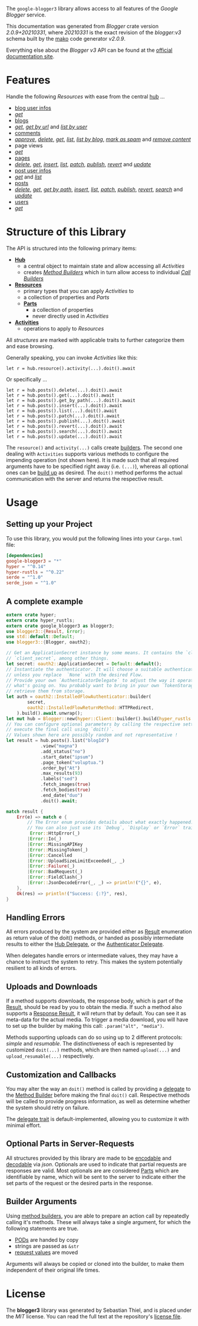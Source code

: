 <!---
DO NOT EDIT !
This file was generated automatically from 'src/mako/api/README.md.mako'
DO NOT EDIT !
-->
The `google-blogger3` library allows access to all features of the *Google Blogger* service.

This documentation was generated from *Blogger* crate version *2.0.9+20210331*, where *20210331* is the exact revision of the *blogger:v3* schema built by the [mako](http://www.makotemplates.org/) code generator *v2.0.9*.

Everything else about the *Blogger* *v3* API can be found at the
[official documentation site](https://developers.google.com/blogger/docs/3.0/getting_started).
# Features

Handle the following *Resources* with ease from the central [hub](https://docs.rs/google-blogger3/2.0.9+20210331/google_blogger3/Blogger) ... 

* [blog user infos](https://docs.rs/google-blogger3/2.0.9+20210331/google_blogger3/api::BlogUserInfo)
 * [*get*](https://docs.rs/google-blogger3/2.0.9+20210331/google_blogger3/api::BlogUserInfoGetCall)
* [blogs](https://docs.rs/google-blogger3/2.0.9+20210331/google_blogger3/api::Blog)
 * [*get*](https://docs.rs/google-blogger3/2.0.9+20210331/google_blogger3/api::BlogGetCall), [*get by url*](https://docs.rs/google-blogger3/2.0.9+20210331/google_blogger3/api::BlogGetByUrlCall) and [*list by user*](https://docs.rs/google-blogger3/2.0.9+20210331/google_blogger3/api::BlogListByUserCall)
* [comments](https://docs.rs/google-blogger3/2.0.9+20210331/google_blogger3/api::Comment)
 * [*approve*](https://docs.rs/google-blogger3/2.0.9+20210331/google_blogger3/api::CommentApproveCall), [*delete*](https://docs.rs/google-blogger3/2.0.9+20210331/google_blogger3/api::CommentDeleteCall), [*get*](https://docs.rs/google-blogger3/2.0.9+20210331/google_blogger3/api::CommentGetCall), [*list*](https://docs.rs/google-blogger3/2.0.9+20210331/google_blogger3/api::CommentListCall), [*list by blog*](https://docs.rs/google-blogger3/2.0.9+20210331/google_blogger3/api::CommentListByBlogCall), [*mark as spam*](https://docs.rs/google-blogger3/2.0.9+20210331/google_blogger3/api::CommentMarkAsSpamCall) and [*remove content*](https://docs.rs/google-blogger3/2.0.9+20210331/google_blogger3/api::CommentRemoveContentCall)
* page views
 * [*get*](https://docs.rs/google-blogger3/2.0.9+20210331/google_blogger3/api::PageViewGetCall)
* [pages](https://docs.rs/google-blogger3/2.0.9+20210331/google_blogger3/api::Page)
 * [*delete*](https://docs.rs/google-blogger3/2.0.9+20210331/google_blogger3/api::PageDeleteCall), [*get*](https://docs.rs/google-blogger3/2.0.9+20210331/google_blogger3/api::PageGetCall), [*insert*](https://docs.rs/google-blogger3/2.0.9+20210331/google_blogger3/api::PageInsertCall), [*list*](https://docs.rs/google-blogger3/2.0.9+20210331/google_blogger3/api::PageListCall), [*patch*](https://docs.rs/google-blogger3/2.0.9+20210331/google_blogger3/api::PagePatchCall), [*publish*](https://docs.rs/google-blogger3/2.0.9+20210331/google_blogger3/api::PagePublishCall), [*revert*](https://docs.rs/google-blogger3/2.0.9+20210331/google_blogger3/api::PageRevertCall) and [*update*](https://docs.rs/google-blogger3/2.0.9+20210331/google_blogger3/api::PageUpdateCall)
* [post user infos](https://docs.rs/google-blogger3/2.0.9+20210331/google_blogger3/api::PostUserInfo)
 * [*get*](https://docs.rs/google-blogger3/2.0.9+20210331/google_blogger3/api::PostUserInfoGetCall) and [*list*](https://docs.rs/google-blogger3/2.0.9+20210331/google_blogger3/api::PostUserInfoListCall)
* [posts](https://docs.rs/google-blogger3/2.0.9+20210331/google_blogger3/api::Post)
 * [*delete*](https://docs.rs/google-blogger3/2.0.9+20210331/google_blogger3/api::PostDeleteCall), [*get*](https://docs.rs/google-blogger3/2.0.9+20210331/google_blogger3/api::PostGetCall), [*get by path*](https://docs.rs/google-blogger3/2.0.9+20210331/google_blogger3/api::PostGetByPathCall), [*insert*](https://docs.rs/google-blogger3/2.0.9+20210331/google_blogger3/api::PostInsertCall), [*list*](https://docs.rs/google-blogger3/2.0.9+20210331/google_blogger3/api::PostListCall), [*patch*](https://docs.rs/google-blogger3/2.0.9+20210331/google_blogger3/api::PostPatchCall), [*publish*](https://docs.rs/google-blogger3/2.0.9+20210331/google_blogger3/api::PostPublishCall), [*revert*](https://docs.rs/google-blogger3/2.0.9+20210331/google_blogger3/api::PostRevertCall), [*search*](https://docs.rs/google-blogger3/2.0.9+20210331/google_blogger3/api::PostSearchCall) and [*update*](https://docs.rs/google-blogger3/2.0.9+20210331/google_blogger3/api::PostUpdateCall)
* [users](https://docs.rs/google-blogger3/2.0.9+20210331/google_blogger3/api::User)
 * [*get*](https://docs.rs/google-blogger3/2.0.9+20210331/google_blogger3/api::UserGetCall)




# Structure of this Library

The API is structured into the following primary items:

* **[Hub](https://docs.rs/google-blogger3/2.0.9+20210331/google_blogger3/Blogger)**
    * a central object to maintain state and allow accessing all *Activities*
    * creates [*Method Builders*](https://docs.rs/google-blogger3/2.0.9+20210331/google_blogger3/client::MethodsBuilder) which in turn
      allow access to individual [*Call Builders*](https://docs.rs/google-blogger3/2.0.9+20210331/google_blogger3/client::CallBuilder)
* **[Resources](https://docs.rs/google-blogger3/2.0.9+20210331/google_blogger3/client::Resource)**
    * primary types that you can apply *Activities* to
    * a collection of properties and *Parts*
    * **[Parts](https://docs.rs/google-blogger3/2.0.9+20210331/google_blogger3/client::Part)**
        * a collection of properties
        * never directly used in *Activities*
* **[Activities](https://docs.rs/google-blogger3/2.0.9+20210331/google_blogger3/client::CallBuilder)**
    * operations to apply to *Resources*

All *structures* are marked with applicable traits to further categorize them and ease browsing.

Generally speaking, you can invoke *Activities* like this:

```Rust,ignore
let r = hub.resource().activity(...).doit().await
```

Or specifically ...

```ignore
let r = hub.posts().delete(...).doit().await
let r = hub.posts().get(...).doit().await
let r = hub.posts().get_by_path(...).doit().await
let r = hub.posts().insert(...).doit().await
let r = hub.posts().list(...).doit().await
let r = hub.posts().patch(...).doit().await
let r = hub.posts().publish(...).doit().await
let r = hub.posts().revert(...).doit().await
let r = hub.posts().search(...).doit().await
let r = hub.posts().update(...).doit().await
```

The `resource()` and `activity(...)` calls create [builders][builder-pattern]. The second one dealing with `Activities` 
supports various methods to configure the impending operation (not shown here). It is made such that all required arguments have to be 
specified right away (i.e. `(...)`), whereas all optional ones can be [build up][builder-pattern] as desired.
The `doit()` method performs the actual communication with the server and returns the respective result.

# Usage

## Setting up your Project

To use this library, you would put the following lines into your `Cargo.toml` file:

```toml
[dependencies]
google-blogger3 = "*"
hyper = "^0.14"
hyper-rustls = "^0.22"
serde = "^1.0"
serde_json = "^1.0"
```

## A complete example

```Rust
extern crate hyper;
extern crate hyper_rustls;
extern crate google_blogger3 as blogger3;
use blogger3::{Result, Error};
use std::default::Default;
use blogger3::{Blogger, oauth2};

// Get an ApplicationSecret instance by some means. It contains the `client_id` and 
// `client_secret`, among other things.
let secret: oauth2::ApplicationSecret = Default::default();
// Instantiate the authenticator. It will choose a suitable authentication flow for you, 
// unless you replace  `None` with the desired Flow.
// Provide your own `AuthenticatorDelegate` to adjust the way it operates and get feedback about 
// what's going on. You probably want to bring in your own `TokenStorage` to persist tokens and
// retrieve them from storage.
let auth = oauth2::InstalledFlowAuthenticator::builder(
        secret,
        oauth2::InstalledFlowReturnMethod::HTTPRedirect,
    ).build().await.unwrap();
let mut hub = Blogger::new(hyper::Client::builder().build(hyper_rustls::HttpsConnector::with_native_roots()), auth);
// You can configure optional parameters by calling the respective setters at will, and
// execute the final call using `doit()`.
// Values shown here are possibly random and not representative !
let result = hub.posts().list("blogId")
             .view("magna")
             .add_status("no")
             .start_date("ipsum")
             .page_token("voluptua.")
             .order_by("At")
             .max_results(93)
             .labels("sed")
             .fetch_images(true)
             .fetch_bodies(true)
             .end_date("duo")
             .doit().await;

match result {
    Err(e) => match e {
        // The Error enum provides details about what exactly happened.
        // You can also just use its `Debug`, `Display` or `Error` traits
         Error::HttpError(_)
        |Error::Io(_)
        |Error::MissingAPIKey
        |Error::MissingToken(_)
        |Error::Cancelled
        |Error::UploadSizeLimitExceeded(_, _)
        |Error::Failure(_)
        |Error::BadRequest(_)
        |Error::FieldClash(_)
        |Error::JsonDecodeError(_, _) => println!("{}", e),
    },
    Ok(res) => println!("Success: {:?}", res),
}

```
## Handling Errors

All errors produced by the system are provided either as [Result](https://docs.rs/google-blogger3/2.0.9+20210331/google_blogger3/client::Result) enumeration as return value of
the doit() methods, or handed as possibly intermediate results to either the 
[Hub Delegate](https://docs.rs/google-blogger3/2.0.9+20210331/google_blogger3/client::Delegate), or the [Authenticator Delegate](https://docs.rs/yup-oauth2/*/yup_oauth2/trait.AuthenticatorDelegate.html).

When delegates handle errors or intermediate values, they may have a chance to instruct the system to retry. This 
makes the system potentially resilient to all kinds of errors.

## Uploads and Downloads
If a method supports downloads, the response body, which is part of the [Result](https://docs.rs/google-blogger3/2.0.9+20210331/google_blogger3/client::Result), should be
read by you to obtain the media.
If such a method also supports a [Response Result](https://docs.rs/google-blogger3/2.0.9+20210331/google_blogger3/client::ResponseResult), it will return that by default.
You can see it as meta-data for the actual media. To trigger a media download, you will have to set up the builder by making
this call: `.param("alt", "media")`.

Methods supporting uploads can do so using up to 2 different protocols: 
*simple* and *resumable*. The distinctiveness of each is represented by customized 
`doit(...)` methods, which are then named `upload(...)` and `upload_resumable(...)` respectively.

## Customization and Callbacks

You may alter the way an `doit()` method is called by providing a [delegate](https://docs.rs/google-blogger3/2.0.9+20210331/google_blogger3/client::Delegate) to the 
[Method Builder](https://docs.rs/google-blogger3/2.0.9+20210331/google_blogger3/client::CallBuilder) before making the final `doit()` call. 
Respective methods will be called to provide progress information, as well as determine whether the system should 
retry on failure.

The [delegate trait](https://docs.rs/google-blogger3/2.0.9+20210331/google_blogger3/client::Delegate) is default-implemented, allowing you to customize it with minimal effort.

## Optional Parts in Server-Requests

All structures provided by this library are made to be [encodable](https://docs.rs/google-blogger3/2.0.9+20210331/google_blogger3/client::RequestValue) and 
[decodable](https://docs.rs/google-blogger3/2.0.9+20210331/google_blogger3/client::ResponseResult) via *json*. Optionals are used to indicate that partial requests are responses 
are valid.
Most optionals are are considered [Parts](https://docs.rs/google-blogger3/2.0.9+20210331/google_blogger3/client::Part) which are identifiable by name, which will be sent to 
the server to indicate either the set parts of the request or the desired parts in the response.

## Builder Arguments

Using [method builders](https://docs.rs/google-blogger3/2.0.9+20210331/google_blogger3/client::CallBuilder), you are able to prepare an action call by repeatedly calling it's methods.
These will always take a single argument, for which the following statements are true.

* [PODs][wiki-pod] are handed by copy
* strings are passed as `&str`
* [request values](https://docs.rs/google-blogger3/2.0.9+20210331/google_blogger3/client::RequestValue) are moved

Arguments will always be copied or cloned into the builder, to make them independent of their original life times.

[wiki-pod]: http://en.wikipedia.org/wiki/Plain_old_data_structure
[builder-pattern]: http://en.wikipedia.org/wiki/Builder_pattern
[google-go-api]: https://github.com/google/google-api-go-client

# License
The **blogger3** library was generated by Sebastian Thiel, and is placed 
under the *MIT* license.
You can read the full text at the repository's [license file][repo-license].

[repo-license]: https://github.com/Byron/google-apis-rsblob/main/LICENSE.md
